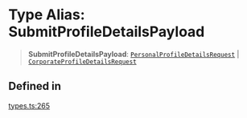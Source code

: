 # Type Alias: SubmitProfileDetailsPayload

> **SubmitProfileDetailsPayload**: [`PersonalProfileDetailsRequest`](/docs/packages/sdk/interfaces/PersonalProfileDetailsRequest.md) \| [`CorporateProfileDetailsRequest`](/docs/packages/sdk/interfaces/CorporateProfileDetailsRequest.md)

## Defined in

[types.ts:265](https://github.com/monerium/js-monorepo/blob/main/packages/sdk/src/types.ts#L265)
